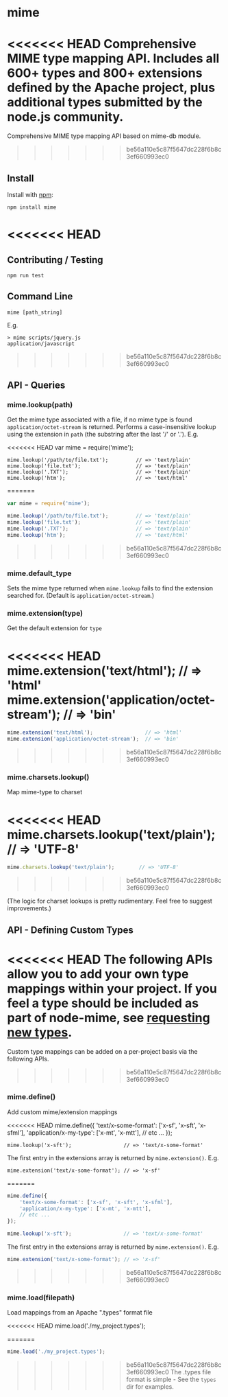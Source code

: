 # mime

<<<<<<< HEAD
Comprehensive MIME type mapping API. Includes all 600+ types and 800+ extensions defined by the Apache project, plus additional types submitted by the node.js community.
=======
Comprehensive MIME type mapping API based on mime-db module.
>>>>>>> be56a110e5c87f5647dc228f6b8c3ef660993ec0

## Install

Install with [npm](http://github.com/isaacs/npm):

    npm install mime

<<<<<<< HEAD
=======
## Contributing / Testing

    npm run test

## Command Line

    mime [path_string]

E.g.

    > mime scripts/jquery.js
    application/javascript

>>>>>>> be56a110e5c87f5647dc228f6b8c3ef660993ec0
## API - Queries

### mime.lookup(path)
Get the mime type associated with a file, if no mime type is found `application/octet-stream` is returned. Performs a case-insensitive lookup using the extension in `path` (the substring after the last '/' or '.').  E.g.

<<<<<<< HEAD
    var mime = require('mime');

    mime.lookup('/path/to/file.txt');         // => 'text/plain'
    mime.lookup('file.txt');                  // => 'text/plain'
    mime.lookup('.TXT');                      // => 'text/plain'
    mime.lookup('htm');                       // => 'text/html'
=======
```js
var mime = require('mime');

mime.lookup('/path/to/file.txt');         // => 'text/plain'
mime.lookup('file.txt');                  // => 'text/plain'
mime.lookup('.TXT');                      // => 'text/plain'
mime.lookup('htm');                       // => 'text/html'
```
>>>>>>> be56a110e5c87f5647dc228f6b8c3ef660993ec0

### mime.default_type
Sets the mime type returned when `mime.lookup` fails to find the extension searched for. (Default is `application/octet-stream`.)

### mime.extension(type)
Get the default extension for `type`

<<<<<<< HEAD
    mime.extension('text/html');                 // => 'html'
    mime.extension('application/octet-stream');  // => 'bin'
=======
```js
mime.extension('text/html');                 // => 'html'
mime.extension('application/octet-stream');  // => 'bin'
```
>>>>>>> be56a110e5c87f5647dc228f6b8c3ef660993ec0

### mime.charsets.lookup()

Map mime-type to charset

<<<<<<< HEAD
    mime.charsets.lookup('text/plain');        // => 'UTF-8'
=======
```js
mime.charsets.lookup('text/plain');        // => 'UTF-8'
```
>>>>>>> be56a110e5c87f5647dc228f6b8c3ef660993ec0

(The logic for charset lookups is pretty rudimentary.  Feel free to suggest improvements.)

## API - Defining Custom Types

<<<<<<< HEAD
The following APIs allow you to add your own type mappings within your project.  If you feel a type should be included as part of node-mime, see [requesting new types](https://github.com/broofa/node-mime/wiki/Requesting-New-Types).
=======
Custom type mappings can be added on a per-project basis via the following APIs.
>>>>>>> be56a110e5c87f5647dc228f6b8c3ef660993ec0

### mime.define()

Add custom mime/extension mappings

<<<<<<< HEAD
    mime.define({
        'text/x-some-format': ['x-sf', 'x-sft', 'x-sfml'],
        'application/x-my-type': ['x-mt', 'x-mtt'],
        // etc ...
    });

    mime.lookup('x-sft');                 // => 'text/x-some-format'

The first entry in the extensions array is returned by `mime.extension()`. E.g.

    mime.extension('text/x-some-format'); // => 'x-sf'
=======
```js
mime.define({
    'text/x-some-format': ['x-sf', 'x-sft', 'x-sfml'],
    'application/x-my-type': ['x-mt', 'x-mtt'],
    // etc ...
});

mime.lookup('x-sft');                 // => 'text/x-some-format'
```

The first entry in the extensions array is returned by `mime.extension()`. E.g.

```js
mime.extension('text/x-some-format'); // => 'x-sf'
```
>>>>>>> be56a110e5c87f5647dc228f6b8c3ef660993ec0

### mime.load(filepath)

Load mappings from an Apache ".types" format file

<<<<<<< HEAD
    mime.load('./my_project.types');

=======
```js
mime.load('./my_project.types');
```
>>>>>>> be56a110e5c87f5647dc228f6b8c3ef660993ec0
The .types file format is simple -  See the `types` dir for examples.
